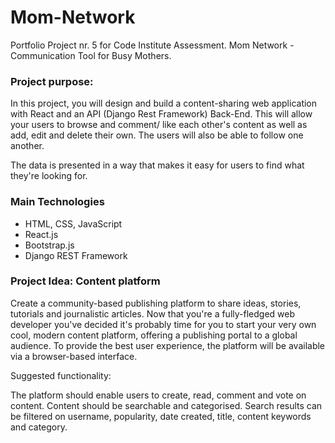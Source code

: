 # Mom-Network
Portfolio Project nr. 5 for Code Institute Assessment. Mom Network - Communication Tool for Busy Mothers.


### Project purpose:

In this project, you will design and build a content-sharing web application with React and an API (Django Rest Framework) Back-End. This will allow your users to browse and comment/ like each other's content as well as add, edit and delete their own. The users will also be able to follow one another.

The data is presented in a way that makes it easy for users to find what they're looking for.


### Main Technologies

- HTML, CSS, JavaScript
- React.js
- Bootstrap.js
- Django REST Framework


### Project Idea: Content platform

Create a community-based publishing platform to share ideas, stories, tutorials and journalistic articles. Now that you're a fully-fledged web developer you've decided it's probably time for you to start your very own cool, modern content platform, offering a publishing portal to a global audience. To provide the best user experience, the platform will be available via a browser-based interface.

Suggested functionality:

The platform should enable users to create, read, comment and vote on content.
Content should be searchable and categorised.
Search results can be filtered on username, popularity, date created, title, content keywords and category.
